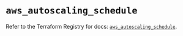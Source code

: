 # `aws_autoscaling_schedule`

Refer to the Terraform Registry for docs: [`aws_autoscaling_schedule`](https://registry.terraform.io/providers/hashicorp/aws/5.89.0/docs/resources/autoscaling_schedule).
